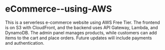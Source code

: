 # eCommerce--using-AWS
This is a serverless e-commerce website using AWS Free Tier. The frontend is on S3 with CloudFront, and the backend uses API Gateway, Lambda, and DynamoDB. The admin panel manages products, while customers can add items to the cart and place orders. Future updates will include payments and authentication.

